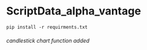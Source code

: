 # ScriptData_alpha_vantage

    pip install -r requirments.txt


###### candlestick chart function added

###### 
